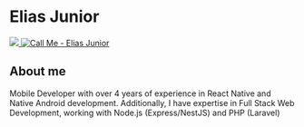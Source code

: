 # Elias Junior

<a href="https://www.linkedin.com/in/elias-junior-9b1191164/" target="_blank">
  <img src="https://img.shields.io/badge/-LinkedIn-%230077B5?style=for-the-badge&logo=linkedin&logoColor=white" target="_blank">
</a>

<a href="tel:+5566992928053">
  <img src="https://img.shields.io/badge/-Call%20Me-%2300C853?style=for-the-badge&logo=phone&logoColor=white" alt="Call Me - Elias Junior">
</a>

<br>

## About me

Mobile Developer with over 4 years of experience in React Native and Native Android development. Additionally, I have expertise in Full Stack Web Development, working with Node.js (Express/NestJS) and PHP (Laravel)
